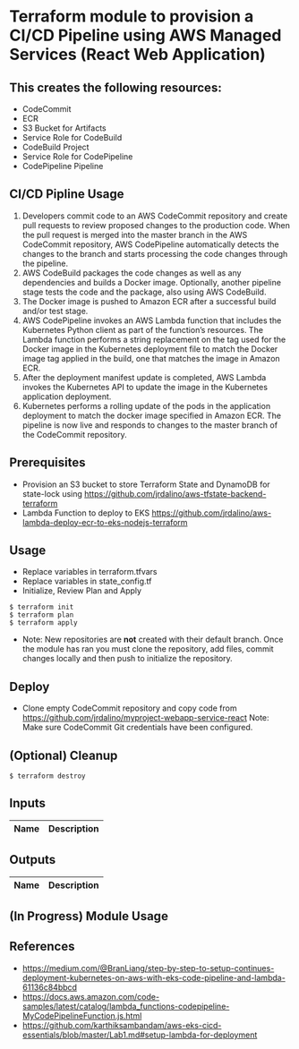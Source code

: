 # Terraform module to provision a CI/CD Pipeline using AWS Managed Services (React Web Application)

## This creates the following resources:
- CodeCommit
- ECR
- S3 Bucket for Artifacts
- Service Role for CodeBuild
- CodeBuild Project
- Service Role for CodePipeline
- CodePipeline Pipeline

## CI/CD Pipline Usage
1. Developers commit code to an AWS CodeCommit repository and create pull requests to review proposed changes to the production code. When the pull request is merged into the master branch in the AWS CodeCommit repository, AWS CodePipeline automatically detects the changes to the branch and starts processing the code changes through the pipeline.
2. AWS CodeBuild packages the code changes as well as any dependencies and builds a Docker image. Optionally, another pipeline stage tests the code and the package, also using AWS CodeBuild.
3. The Docker image is pushed to Amazon ECR after a successful build and/or test stage.
4. AWS CodePipeline invokes an AWS Lambda function that includes the Kubernetes Python client as part of the function’s resources. The Lambda function performs a string replacement on the tag used for the Docker image in the Kubernetes deployment file to match the Docker image tag applied in the build, one that matches the image in Amazon ECR.
5. After the deployment manifest update is completed, AWS Lambda invokes the Kubernetes API to update the image in the Kubernetes application deployment.
6. Kubernetes performs a rolling update of the pods in the application deployment to match the docker image specified in Amazon ECR. The pipeline is now live and responds to changes to the master branch of the CodeCommit repository.

## Prerequisites
- Provision an S3 bucket to store Terraform State and DynamoDB for state-lock
using https://github.com/jrdalino/aws-tfstate-backend-terraform
- Lambda Function to deploy to EKS https://github.com/jrdalino/aws-lambda-deploy-ecr-to-eks-nodejs-terraform

## Usage
- Replace variables in terraform.tfvars
- Replace variables in state_config.tf
- Initialize, Review Plan and Apply
```
$ terraform init
$ terraform plan
$ terraform apply
```
- Note: New repositories are **not** created with their default branch. Once the module has ran you must clone the repository, add files, commit changes locally and then push to initialize the repository.

## Deploy
- Clone empty CodeCommit repository and copy code from https://github.com/jrdalino/myproject-webapp-service-react Note: Make sure CodeCommit Git credentials have been configured. 

## (Optional) Cleanup
```
$ terraform destroy
```

## Inputs
| Name | Description |
|------|-------------|

## Outputs
| Name | Description |
|------|-------------|

## (In Progress) Module Usage

## References
- https://medium.com/@BranLiang/step-by-step-to-setup-continues-deployment-kubernetes-on-aws-with-eks-code-pipeline-and-lambda-61136c84bbcd
- https://docs.aws.amazon.com/code-samples/latest/catalog/lambda_functions-codepipeline-MyCodePipelineFunction.js.html
- https://github.com/karthiksambandam/aws-eks-cicd-essentials/blob/master/Lab1.md#setup-lambda-for-deployment